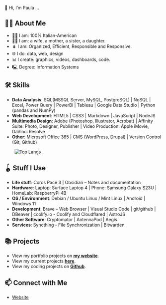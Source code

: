 👋 Hi, I’m Paula ...

## 🙋‍♀️ About Me
- 🤌🏼 I am:  100% Italian-American
- 🧗‍♀️ I am: a wife, a mother, a sister, a daughter.
- 🪆 I am: Organized, Efficient, Responsible and Responsive.
- 🌐 I do: data, web, design
- 📊 I create: graphics, videos, dashboards, code. 
- 🖳 Degree: Information Systems

## 🛠 Skills
- **Data Analysis**: SQL(MSSQL Server, MySQL, PostgreSQL) | NoSQL | Excel, Power Query | PowerBi | Tableau | Google Data Studio | Python (pandas and NumPy)
- **Web Development**: HTML5 | CSS3 | Markdown | JavaScript | NodeJS
- **Multimedia Design**: Adobe (Photoshop, Illustrator, Acrobat) | Affinity Suite: Photo, Designer, Publisher | Video Production: Apple iMovie, DaVinci Resolve
- **Other**: Microsoft Office 365 | CMS (WordPress, Drupal) | Version Control (Git, Github)
 
&nbsp;&nbsp;&nbsp;&nbsp;&nbsp;&nbsp;&nbsp;&nbsp;[![Top Langs](https://github-readme-stats.vercel.app/api/top-langs/?username=pstitalia0603)](https://github.com/anuraghazra/github-readme-stats)

## 🪀 Stuff I Use
- **Life stuff**: Coros Pace 3 | Obsidian – Notes and documentation
- **Hardware**: Laptop: Surface Laptop 4 | Phone: Samsung Galaxy S23U | HomeLab: RaspberryPi 4B
- **OS / Environment**: Debian / Ubuntu Linux / Mint Linux | Android | Windows 11
- **Development**: Brave – Web Browser | Visual Studio Code | git/github | DBeaver | coolify.io - Coolify and Cloudflared | AstroJS
- **Other Software**: Cryptomator | AntennaPod | Aegis
- **Services**: Syncthing - File Synchronization | Bitwarden

## 📚 Projects
- View my portfolio projects on [**my website**](https://pstitalia0603.github.io/).
- View my current projects [**here**](https://pstitalia0603.github.io/track/current-projects/).
- View my coding projects on [**Github**](https://github.com/pstitalia0603?tab=repositories).

## 📫 Connect with Me
- [Website](https://pstitalia0603.github.io/)
